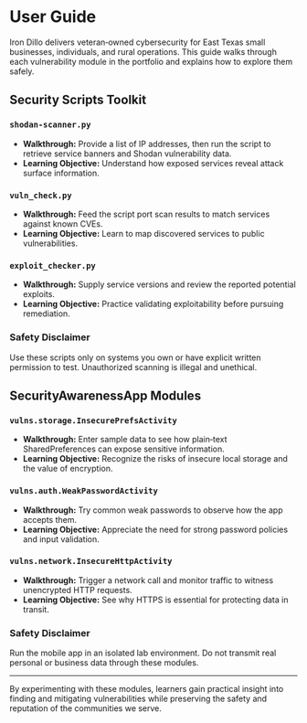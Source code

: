 # User Guide

Iron Dillo delivers veteran‑owned cybersecurity for East Texas small businesses, individuals, and rural operations. This guide walks through each vulnerability module in the portfolio and explains how to explore them safely.

## Security Scripts Toolkit

### `shodan-scanner.py`
- **Walkthrough:** Provide a list of IP addresses, then run the script to retrieve service banners and Shodan vulnerability data.
- **Learning Objective:** Understand how exposed services reveal attack surface information.

### `vuln_check.py`
- **Walkthrough:** Feed the script port scan results to match services against known CVEs.
- **Learning Objective:** Learn to map discovered services to public vulnerabilities.

### `exploit_checker.py`
- **Walkthrough:** Supply service versions and review the reported potential exploits.
- **Learning Objective:** Practice validating exploitability before pursuing remediation.

### Safety Disclaimer
Use these scripts only on systems you own or have explicit written permission to test. Unauthorized scanning is illegal and unethical.

## SecurityAwarenessApp Modules

### `vulns.storage.InsecurePrefsActivity`
- **Walkthrough:** Enter sample data to see how plain‑text SharedPreferences can expose sensitive information.
- **Learning Objective:** Recognize the risks of insecure local storage and the value of encryption.

### `vulns.auth.WeakPasswordActivity`
- **Walkthrough:** Try common weak passwords to observe how the app accepts them.
- **Learning Objective:** Appreciate the need for strong password policies and input validation.

### `vulns.network.InsecureHttpActivity`
- **Walkthrough:** Trigger a network call and monitor traffic to witness unencrypted HTTP requests.
- **Learning Objective:** See why HTTPS is essential for protecting data in transit.

### Safety Disclaimer
Run the mobile app in an isolated lab environment. Do not transmit real personal or business data through these modules.

---

By experimenting with these modules, learners gain practical insight into finding and mitigating vulnerabilities while preserving the safety and reputation of the communities we serve.
